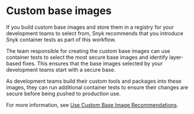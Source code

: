 # Custom base images

If you build custom base images and store them in a registry for your development teams to select from, Snyk recommends that you introduce Snyk container tests as part of this workflow.

The team responsible for creating the custom base images can use container tests to select the most secure base images and identify layer-based fixes. This ensures that the base images selected by your development teams start with a secure base.

As development teams build their custom tools and packages into these images, they can run additional container tests to ensure their changes are secure before being pushed to production use.

For more information, see [Use Custom Base Image Recommendations](../../../scan-using-snyk/snyk-container/use-snyk-container/use-custom-base-image-recommendations/).
